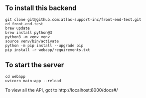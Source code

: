 ## To install this backend
```
git clone git@github.com:atlas-support-inc/front-end-test.git
cd front-end-test
brew update
brew install python@3
python3 -m venv venv
source venv/bin/activate
python -m pip install --upgrade pip
pip install -r webapp/requirements.txt
```

## To start the server
```
cd webapp
uvicorn main:app --reload
```

To view all the API, got to http://localhost:8000/docs#/